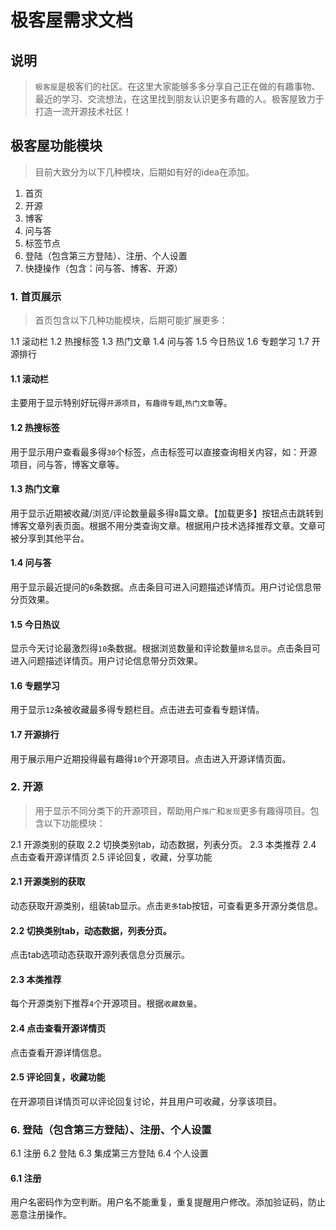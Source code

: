 # 极客屋需求文档

## 说明
> `极客屋`是极客们的社区。在这里大家能够多多分享自己正在做的有趣事物、最近的学习、交流想法，在这里找到朋友认识更多有趣的人。极客屋致力于打造一流开源技术社区！

## 极客屋功能模块
> 目前大致分为以下几种模块，后期如有好的idea在添加。

1. 首页
2. 开源
3. 博客
4. 问与答
5. 标签节点
6. 登陆（包含第三方登陆）、注册、个人设置
7. 快捷操作（包含：问与答、博客、开源）

### 1. 首页展示
> 首页包含以下几种功能模块，后期可能扩展更多：

1.1 滚动栏
1.2 热搜标签
1.3 热门文章
1.4 问与答
1.5 今日热议
1.6 专题学习
1.7 开源排行

#### 1.1 滚动栏
主要用于显示特别好玩得`开源项目`，`有趣得专题`,`热门文章`等。

#### 1.2 热搜标签
用于显示用户查看最多得`30`个标签，点击标签可以直接查询相关内容，如：开源项目，问与答，博客文章等。

#### 1.3 热门文章
用于显示近期被收藏/浏览/评论数量最多得`8`篇文章。【加载更多】按钮点击跳转到博客文章列表页面。根据不用分类查询文章。根据用户技术选择推荐文章。文章可被分享到其他平台。

#### 1.4 问与答
用于显示最近提问的`6`条数据。点击条目可进入问题描述详情页。用户讨论信息带分页效果。

#### 1.5 今日热议
显示今天讨论最激烈得`10`条数据。根据浏览数量和评论数量`排名显示`。点击条目可进入问题描述详情页。用户讨论信息带分页效果。

#### 1.6 专题学习
用于显示`12`条被收藏最多得专题栏目。点击进去可查看专题详情。

#### 1.7 开源排行
用于展示用户近期投得最有趣得`10`个开源项目。点击进入开源详情页面。

### 2. 开源
> 用于显示不同分类下的开源项目，帮助用户`推广`和`发现`更多有趣得项目。包含以下功能模块：

2.1 开源类别的获取
2.2 切换类别tab，动态数据，列表分页。
2.3 本类推荐
2.4 点击查看开源详情页
2.5 评论回复，收藏，分享功能

#### 2.1 开源类别的获取
动态获取开源类别，组装tab显示。点击`更多`tab按钮，可查看更多开源分类信息。

#### 2.2 切换类别tab，动态数据，列表分页。
点击tab选项动态获取开源列表信息分页展示。

#### 2.3 本类推荐
每个开源类别下推荐`4`个开源项目。根据`收藏数量`。

#### 2.4 点击查看开源详情页
点击查看开源详情信息。

#### 2.5 评论回复，收藏功能
在开源项目详情页可以评论回复讨论，并且用户可收藏，分享该项目。


### 6. 登陆（包含第三方登陆）、注册、个人设置
6.1 注册
6.2 登陆
6.3 集成第三方登陆
6.4 个人设置

#### 6.1 注册
用户名密码作为空判断。用户名不能重复，重复提醒用户修改。添加验证码，防止恶意注册操作。







